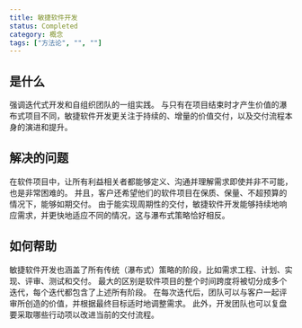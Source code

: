 ```yaml
---
title: 敏捷软件开发
status: Completed
category: 概念
tags: ["方法论", "", ""]
---
```


## 是什么

强调迭代式开发和自组织团队的一组实践。
与只有在项目结束时才产生价值的瀑布式项目不同，敏捷软件开发更关注于持续的、增量的价值交付，以及交付流程本身的演进和提升。

## 解决的问题

在软件项目中，让所有利益相关者都能够定义、沟通并理解需求即使并非不可能，也是非常困难的。
并且，客户还希望他们的软件项目在保质、保量、不超预算的情况下，能够如期交付。
由于能实现周期性的交付，敏捷软件开发能够持续地响应需求，并更快地适应不同的情况，这与瀑布式策略恰好相反。

## 如何帮助

敏捷软件开发也涵盖了所有传统（瀑布式）策略的阶段，比如需求工程、计划、实现、评审、测试和交付。
最大的区别是软件项目的整个时间跨度将被切分成多个迭代，每个迭代都包含了上述所有阶段。
在每次迭代后，团队可以与客户一起评审所创造的价值，并根据最终目标适时地调整需求。
此外，开发团队也可以复盘要采取哪些行动项以改进当前的交付流程。
